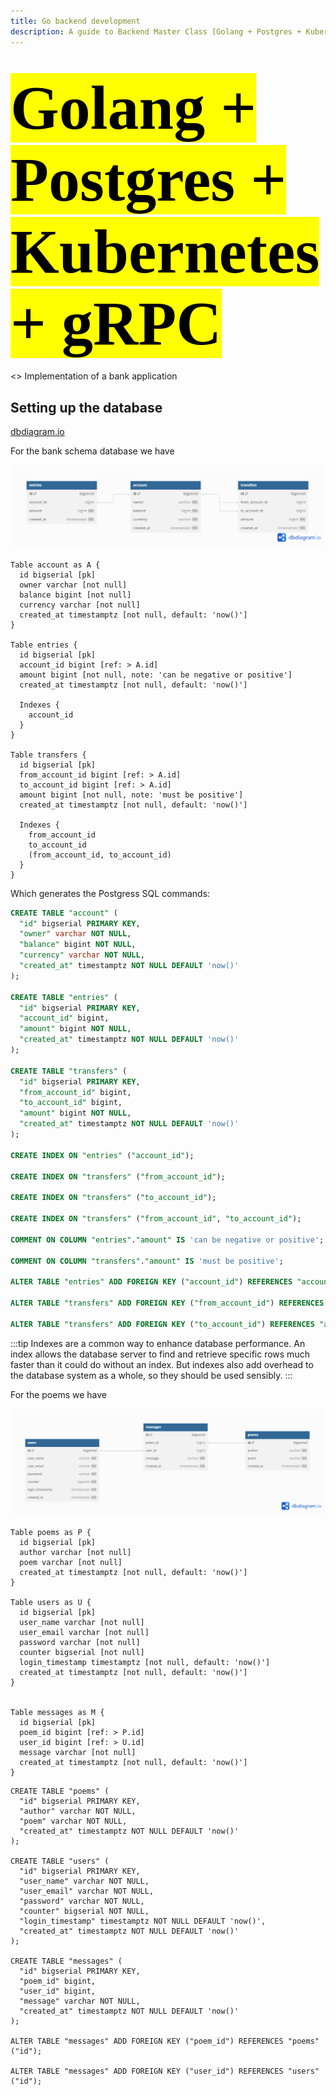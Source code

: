 ```yaml
---
title: Go backend development
description: A guide to Backend Master Class [Golang + Postgres + Kubernetes + gRPC].
---
```


<link rel="preconnect" href="https://fonts.googleapis.com"> 
<link rel="preconnect" href="https://fonts.gstatic.com" crossorigin> 
<link href="https://fonts.googleapis.com/css2?family=Bangers&display=swap" rel="stylesheet">

# <mark style="font-family:Bangers;font-size: 100px">Golang + Postgres + Kubernetes + gRPC</mark>


<>
Implementation of a bank application

## Setting up the database

[dbdiagram.io](https://dbdiagram.io/home)

For the bank schema database we have

![simple bank schema](../../../assets/backend/go/simple_bank.png)

``` 
Table account as A {
  id bigserial [pk]
  owner varchar [not null]
  balance bigint [not null]
  currency varchar [not null]
  created_at timestamptz [not null, default: 'now()']
}

Table entries {
  id bigserial [pk]
  account_id bigint [ref: > A.id]
  amount bigint [not null, note: 'can be negative or positive']
  created_at timestamptz [not null, default: 'now()']

  Indexes {
    account_id
  }
}

Table transfers {
  id bigserial [pk]
  from_account_id bigint [ref: > A.id]
  to_account_id bigint [ref: > A.id]
  amount bigint [not null, note: 'must be positive']
  created_at timestamptz [not null, default: 'now()']

  Indexes {
    from_account_id
    to_account_id
    (from_account_id, to_account_id)
  }
}
```

Which generates the Postgress SQL commands:

```sql
CREATE TABLE "account" (
  "id" bigserial PRIMARY KEY,
  "owner" varchar NOT NULL,
  "balance" bigint NOT NULL,
  "currency" varchar NOT NULL,
  "created_at" timestamptz NOT NULL DEFAULT 'now()'
);

CREATE TABLE "entries" (
  "id" bigserial PRIMARY KEY,
  "account_id" bigint,
  "amount" bigint NOT NULL,
  "created_at" timestamptz NOT NULL DEFAULT 'now()'
);

CREATE TABLE "transfers" (
  "id" bigserial PRIMARY KEY,
  "from_account_id" bigint,
  "to_account_id" bigint,
  "amount" bigint NOT NULL,
  "created_at" timestamptz NOT NULL DEFAULT 'now()'
);

CREATE INDEX ON "entries" ("account_id");

CREATE INDEX ON "transfers" ("from_account_id");

CREATE INDEX ON "transfers" ("to_account_id");

CREATE INDEX ON "transfers" ("from_account_id", "to_account_id");

COMMENT ON COLUMN "entries"."amount" IS 'can be negative or positive';

COMMENT ON COLUMN "transfers"."amount" IS 'must be positive';

ALTER TABLE "entries" ADD FOREIGN KEY ("account_id") REFERENCES "account" ("id");

ALTER TABLE "transfers" ADD FOREIGN KEY ("from_account_id") REFERENCES "account" ("id");

ALTER TABLE "transfers" ADD FOREIGN KEY ("to_account_id") REFERENCES "account" ("id");

```


:::tip
Indexes are a common way to enhance database performance. 
An index allows the database server to find and retrieve specific rows much faster than it could do without an index. 
But indexes also add overhead to the database system as a whole, so they should be used sensibly.
:::


For the poems we have

![poems_schema](../../../assets/backend/go/poems.png)


```
Table poems as P {
  id bigserial [pk]
  author varchar [not null]
  poem varchar [not null]
  created_at timestamptz [not null, default: 'now()']
}

Table users as U {
  id bigserial [pk]
  user_name varchar [not null]
  user_email varchar [not null]
  password varchar [not null]
  counter bigserial [not null]
  login_timestamp timestamptz [not null, default: 'now()']
  created_at timestamptz [not null, default: 'now()']
}


Table messages as M {
  id bigserial [pk]
  poem_id bigint [ref: > P.id]
  user_id bigint [ref: > U.id]
  message varchar [not null]
  created_at timestamptz [not null, default: 'now()']
}
```
```
CREATE TABLE "poems" (
  "id" bigserial PRIMARY KEY,
  "author" varchar NOT NULL,
  "poem" varchar NOT NULL,
  "created_at" timestamptz NOT NULL DEFAULT 'now()'
);

CREATE TABLE "users" (
  "id" bigserial PRIMARY KEY,
  "user_name" varchar NOT NULL,
  "user_email" varchar NOT NULL,
  "password" varchar NOT NULL,
  "counter" bigserial NOT NULL,
  "login_timestamp" timestamptz NOT NULL DEFAULT 'now()',
  "created_at" timestamptz NOT NULL DEFAULT 'now()'
);

CREATE TABLE "messages" (
  "id" bigserial PRIMARY KEY,
  "poem_id" bigint,
  "user_id" bigint,
  "message" varchar NOT NULL,
  "created_at" timestamptz NOT NULL DEFAULT 'now()'
);

ALTER TABLE "messages" ADD FOREIGN KEY ("poem_id") REFERENCES "poems" ("id");

ALTER TABLE "messages" ADD FOREIGN KEY ("user_id") REFERENCES "users" ("id");

```



